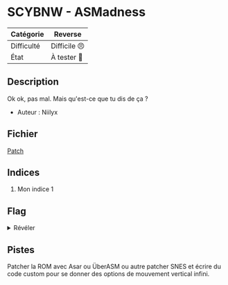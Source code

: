 # SCYBNW - ASMadness

| Catégorie  | Reverse |
|------------|---------|
| Difficulté | Difficile 😠 | 
| État       | À tester 🎯 | Validé ✅ |
## Description

Ok ok, pas mal. Mais qu'est-ce que tu dis de ça ?

- Auteur : Niilyx

## Fichier
[Patch](scybnw2.bps)

## Indices
1. Mon indice 1

## Flag
<details>
<summary>Révéler</summary>
<code>CYBN{-1_70v3_Sn35_ASM_<3-}</code>
</details>

## Pistes
Patcher la ROM avec Asar ou ÜberASM ou autre patcher SNES et écrire du code custom pour se donner des options de mouvement vertical infini.
